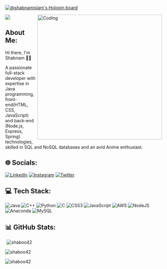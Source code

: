 [![@shabnamislam's Holopin board](https://holopin.io/api/user/board?user=shabnamislam)](https://holopin.io/@shabnamislam)

[![](https://visitcount.itsvg.in/api?id=shabnamislam&icon=2&color=0)](https://visitcount.itsvg.in)
<img align="right" alt="Coding" width="400" src="https://cdn.dribbble.com/users/2851002/screenshots/7736965/media/e08e0676dd54ae8715c2d72bbdd51eb2.gif">

## About Me:
Hi there, I'm Shabnam  🐱‍👤

A passionate full-stack developer with expertise in Java programming, front-end(HTML, CSS, JavaScript) and back-end (Node.js, Express, Spring) technologies,
skilled in SQL and NoSQL databases and an avid Anime enthusiast.


## 🌐 Socials:
 [![LinkedIn](https://img.shields.io/badge/LinkedIn-%230077B5.svg?logo=linkedin&logoColor=white)](https://linkedin.com/in/shabnamislam) [![Instagram](https://img.shields.io/badge/Instagram-%23E4405F.svg?logo=Instagram&logoColor=white)](https://instagram.com/i._shab) [![Twitter](https://img.shields.io/badge/Twitter-%231DA1F2.svg?logo=Twitter&logoColor=white)](https://twitter.com/ShabnamIsam) 

## 💻 Tech Stack:
![Java](https://img.shields.io/badge/java-%23ED8B00.svg?style=flat&logo=java&logoColor=white) ![C++](https://img.shields.io/badge/c++-%2300599C.svg?style=flat&logo=c%2B%2B&logoColor=white) ![Python](https://img.shields.io/badge/python-3670A0?style=flat&logo=python&logoColor=ffdd54) ![C](https://img.shields.io/badge/c-%2300599C.svg?style=flat&logo=c&logoColor=white) ![CSS3](https://img.shields.io/badge/css3-%231572B6.svg?style=flat&logo=css3&logoColor=white) ![JavaScript](https://img.shields.io/badge/javascript-%23323330.svg?style=flat&logo=javascript&logoColor=%23F7DF1E) ![AWS](https://img.shields.io/badge/AWS-%23FF9900.svg?style=flat&logo=amazon-aws&logoColor=white) ![NodeJS](https://img.shields.io/badge/node.js-6DA55F?style=flat&logo=node.js&logoColor=white) ![Anaconda](https://img.shields.io/badge/Anaconda-%2344A833.svg?style=flat&logo=anaconda&logoColor=white) ![MySQL](https://img.shields.io/badge/mysql-%2300f.svg?style=flat&logo=mysql&logoColor=white)

## 📊 GitHub Stats:
<p>&nbsp;<img align="center" src="https://github-readme-stats.vercel.app/api?username=shaboo42&show_icons=true&locale=en" alt="shaboo42" /></p>

<p><img align="center" src="https://github-readme-stats.vercel.app/api/top-langs?username=shaboo42&show_icons=true&locale=en&layout=compact" alt="shaboo42" /></p>


<p><img align="center" src="https://github-readme-streak-stats.herokuapp.com/?user=shaboo42&" alt="shaboo42" /></p>

